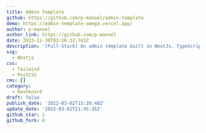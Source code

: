 ```yaml
---
title: Admin Template
github: https://github.com/p-manoel/admin-template
demo: https://admin-template-omega.vercel.app/
author: p-manoel
author_link: https://github.com/p-manoel
date: 2023-11-30T03:26:12.741Z
description: '[Full-Stack] An admin template built in NextJs, TypeScript and Firebase.'
ssg:
  - Nextjs
css:
  - Tailwind
  - PostCSS
cms: []
category:
  - Dashboard
draft: false
publish_date: '2022-03-02T15:28:48Z'
update_date: '2022-03-02T21:45:35Z'
github_star: 1
github_fork: 0
---
```


